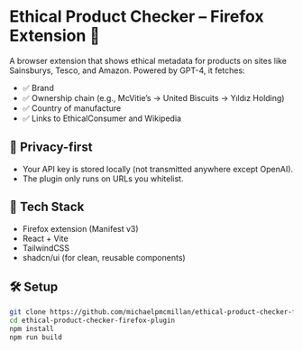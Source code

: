 # Ethical Product Checker – Firefox Extension 🧭

A browser extension that shows ethical metadata for products on sites like Sainsburys, Tesco, and Amazon. Powered by GPT-4, it fetches:

- ✅ Brand
- ✅ Ownership chain (e.g., McVitie’s → United Biscuits → Yıldız Holding)
- ✅ Country of manufacture
- ✅ Links to EthicalConsumer and Wikipedia

## 🔐 Privacy-first

- Your API key is stored locally (not transmitted anywhere except OpenAI).
- The plugin only runs on URLs you whitelist.

## 🧪 Tech Stack

- Firefox extension (Manifest v3)
- React + Vite
- TailwindCSS
- shadcn/ui (for clean, reusable components)

## 🛠 Setup

```bash
git clone https://github.com/michaelpmcmillan/ethical-product-checker-firefox-plugin.git
cd ethical-product-checker-firefox-plugin
npm install
npm run build
```